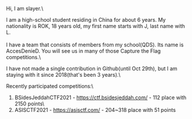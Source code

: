 Hi, I am slayer.\

I am a high-school student residing in China for about 6 years. My nationality is ROK, 18 years old, my first name starts with J, last name with L. \
\
I have a team that consists of members from my school(QDS). Its name is AccesDenieD. You will see us in many of those Capture the Flag competitions.\

I have not made a single contribution in Github(until Oct 29th), but I am staying with it since 2018(that's been 3 years).\

Recently participated competitions:\
1. BSidesJeddahCTF2021 - https://ctf.bsidesjeddah.com/ - 112 place with 2150 points\
2. ASISCTF2021 - https://asisctf.com/ - 204~318 place with 51 points

